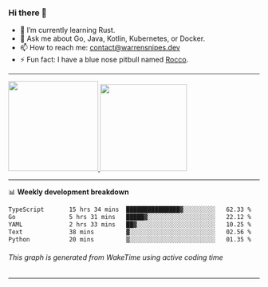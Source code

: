 ### Hi there 👋

- 🌱 I’m currently learning Rust.
- 💬 Ask me about Go, Java, Kotlin, Kubernetes, or Docker.
- 📫 How to reach me: contact@warrensnipes.dev
- ⚡ Fun fact: I have a blue nose pitbull named [Rocco](https://i.imgur.com/iLsSCKu.jpg).

-------


<a href="https://github.com/LockedThread/LockedThread">
  <img height="180em" src="https://github-readme-stats.vercel.app/api?username=LockedThread&theme=transparent&bg_color=00000000&show_icons=true&count_private=true" />
  <img height="174em" src="https://github-readme-stats.vercel.app/api/top-langs?username=LockedThread&theme=transparent&layout=compact&hide_progress=true&bg_color=00000000" />
  </a>

-------

📊 **Weekly development breakdown**
<!--START_SECTION:waka-->

```txt
TypeScript       15 hrs 34 mins  ███████████████▓░░░░░░░░░   62.33 %
Go               5 hrs 31 mins   █████▓░░░░░░░░░░░░░░░░░░░   22.12 %
YAML             2 hrs 33 mins   ██▓░░░░░░░░░░░░░░░░░░░░░░   10.25 %
Text             38 mins         ▓░░░░░░░░░░░░░░░░░░░░░░░░   02.56 %
Python           20 mins         ▒░░░░░░░░░░░░░░░░░░░░░░░░   01.35 %
```

<!--END_SECTION:waka-->
###### *This graph is generated from WakeTime using active coding time*
-------
